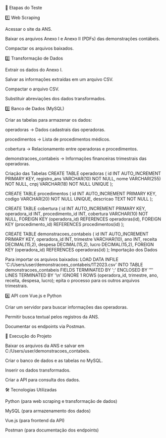 📌 Etapas do Teste

1️⃣ Web Scraping

Acessar o site da ANS.

Baixar os arquivos Anexo I e Anexo II (PDFs) das demonstrações contábeis.

Compactar os arquivos baixados.

2️⃣ Transformação de Dados

Extrair os dados do Anexo I.

Salvar as informações extraídas em um arquivo CSV.

Compactar o arquivo CSV.

Substituir abreviações dos dados transformados.

3️⃣ Banco de Dados (MySQL)

Criar as tabelas para armazenar os dados:

operadoras → Dados cadastrais das operadoras.

procedimentos → Lista de procedimentos médicos.

cobertura → Relacionamento entre operadoras e procedimentos.

demonstracoes_contabeis → Informações financeiras trimestrais das operadoras.

Criação das Tabelas
CREATE TABLE operadoras (
    id INT AUTO_INCREMENT PRIMARY KEY,
    registro_ans VARCHAR(10) NOT NULL,
    nome VARCHAR(255) NOT NULL,
    cnpj VARCHAR(18) NOT NULL UNIQUE
);

CREATE TABLE procedimentos (
    id INT AUTO_INCREMENT PRIMARY KEY,
    codigo VARCHAR(20) NOT NULL UNIQUE,
    descricao TEXT NOT NULL
);

CREATE TABLE cobertura (
    id INT AUTO_INCREMENT PRIMARY KEY,
    operadora_id INT,
    procedimento_id INT,
    cobertura VARCHAR(10) NOT NULL,
    FOREIGN KEY (operadora_id) REFERENCES operadoras(id),
    FOREIGN KEY (procedimento_id) REFERENCES procedimentos(id)
);

CREATE TABLE demonstracoes_contabeis (
    id INT AUTO_INCREMENT PRIMARY KEY,
    operadora_id INT,
    trimestre VARCHAR(10),
    ano INT,
    receita DECIMAL(15,2),
    despesa DECIMAL(15,2),
    lucro DECIMAL(15,2),
    FOREIGN KEY (operadora_id) REFERENCES operadoras(id)
);
Importação dos Dados

Para importar os arquivos baixados:
LOAD DATA INFILE 'C:/Users/user/demonstracoes_contabeis/1T2023.csv'
INTO TABLE demonstracoes_contabeis
FIELDS TERMINATED BY ';'
ENCLOSED BY '"'
LINES TERMINATED BY '\n'
IGNORE 1 ROWS
(operadora_id, trimestre, ano, receita, despesa, lucro);
epita o processo para os outros arquivos trimestrais.

4️⃣ API com Vue.js e Python

Criar um servidor para buscar informações das operadoras.

Permitir busca textual pelos registros da ANS.

Documentar os endpoints via Postman.

🚀 Execução do Projeto

Baixar os arquivos da ANS e salvar em C:/Users/user/demonstracoes_contabeis.

Criar o banco de dados e as tabelas no MySQL.

Inserir os dados transformados.

Criar a API para consulta dos dados.

🛠 Tecnologias Utilizadas

Python (para web scraping e transformação de dados)

MySQL (para armazenamento dos dados)

Vue.js (para frontend da API)

Postman (para documentação dos endpoints)
